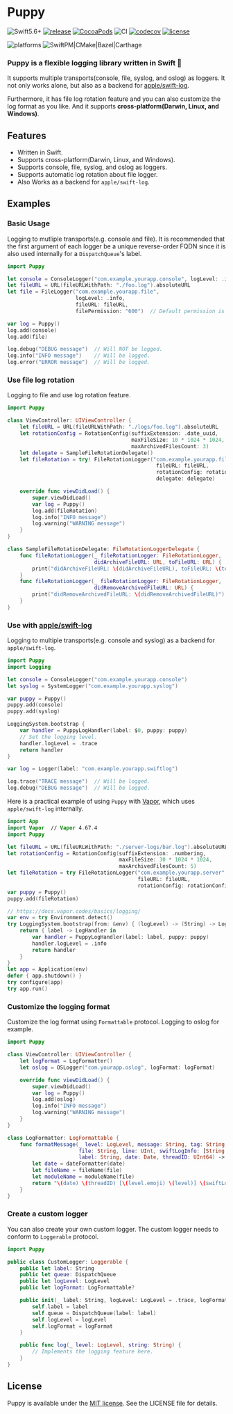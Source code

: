 # Puppy

![Swift5.6+](https://img.shields.io/badge/Swift-5.6%2B-orange.svg?style=flat)
[![release](https://img.shields.io/github/v/release/sushichop/Puppy.svg?color=blue)](https://github.com/sushichop/Puppy/releases)
[![CocoaPods](https://img.shields.io/cocoapods/v/Puppy.svg?color=blue)](https://cocoapods.org/pods/Puppy)
![CI](https://github.com/sushichop/Puppy/workflows/CI/badge.svg)
[![codecov](https://codecov.io/gh/sushichop/Puppy/branch/main/graph/badge.svg)](https://codecov.io/gh/sushichop/Puppy)
[![license](https://img.shields.io/badge/license-MIT-blue.svg)](https://github.com/sushichop/Puppy/blob/master/LICENSE)

![platforms](https://img.shields.io/badge/Platforms-macOS%20%7C%20iOS%20%7C%20tvOS%20%7C%20watchOS%20%7C%20Linux%20%7C%20Windows-orange.svg?style=flat)
![SwiftPM|CMake|Bazel|Carthage](https://img.shields.io/badge/SwiftPM%20%7C%20CMake%20%7C%20Bazel%20%7C%20Carthage-compatible-4BC51D.svg?style=flat)

### **Puppy is a flexible logging library written in Swift** 🐶

It supports multiple transports(console, file, syslog, and oslog) as loggers. It not only works alone, but also as a backend for [apple/swift-log](https://github.com/apple/swift-log/).

Furthermore, it has file log rotation feature and you can also customize the log format as you like. And it supports **cross-platform(Darwin, Linux, and Windows)**.

## Features

- Written in Swift.
- Supports cross-platform(Darwin, Linux, and Windows).
- Supports console, file, syslog, and oslog as loggers.
- Supports automatic log rotation about file logger.
- Also Works as a backend for `apple/swift-log`.

## Examples

### Basic Usage

Logging to mutliple transports(e.g. console and file). It is recommended that the first argument of each logger be a unique reverse-order FQDN since it is also used internally for a `DispatchQueue`'s label.

```Swift
import Puppy

let console = ConsoleLogger("com.example.yourapp.console", logLevel: .info)
let fileURL = URL(fileURLWithPath: "./foo.log").absoluteURL
let file = FileLogger("com.example.yourapp.file",
                      logLevel: .info,
                      fileURL: fileURL,
                      filePermission: "600")  // Default permission is "640". 

var log = Puppy()
log.add(console)
log.add(file)

log.debug("DEBUG message")  // Will NOT be logged.
log.info("INFO message")    // Will be logged.
log.error("ERROR message")  // Will be logged.
```

### Use file log rotation

Logging to file and use log rotation feature.

```swift
import Puppy

class ViewController: UIViewController {
    let fileURL = URL(fileURLWithPath: "./logs/foo.log").absoluteURL
    let rotationConfig = RotationConfig(suffixExtension: .date_uuid,
                                        maxFileSize: 10 * 1024 * 1024,
                                        maxArchivedFilesCount: 3)
    let delegate = SampleFileRotationDelegate()
    let fileRotation = try! FileRotationLogger("com.example.yourapp.filerotation",
                                                fileURL: fileURL,
                                                rotationConfig: rotationConfig,
                                                delegate: delegate)

    override func viewDidLoad() {
        super.viewDidLoad()
        var log = Puppy()
        log.add(fileRotation)
        log.info("INFO message")
        log.warning("WARNING message")
    }
}

class SampleFileRotationDelegate: FileRotationLoggerDelegate {
    func fileRotationLogger(_ fileRotationLogger: FileRotationLogger,
                            didArchiveFileURL: URL, toFileURL: URL) {
        print("didArchiveFileURL: \(didArchiveFileURL), toFileURL: \(toFileURL)")
    }
    func fileRotationLogger(_ fileRotationLogger: FileRotationLogger,
                            didRemoveArchivedFileURL: URL) {
        print("didRemoveArchivedFileURL: \(didRemoveArchivedFileURL)")
    }
}
```

### Use with [apple/swift-log](https://github.com/apple/swift-log/)

Logging to multiple transports(e.g. console and syslog) as a backend for `apple/swift-log`.

```swift
import Puppy
import Logging

let console = ConsoleLogger("com.example.yourapp.console")
let syslog = SystemLogger("com.example.yourapp.syslog")

var puppy = Puppy()
puppy.add(console)
puppy.add(syslog)

LoggingSystem.bootstrap {
    var handler = PuppyLogHandler(label: $0, puppy: puppy)
    // Set the logging level.
    handler.logLevel = .trace
    return handler
}

var log = Logger(label: "com.example.yourapp.swiftlog")

log.trace("TRACE message")  // Will be logged.
log.debug("DEBUG message")  // Will be logged.
```

Here is a practical example of using `Puppy` with [Vapor](https://vapor.codes), which uses `apple/swift-log` internally.

```swift
import App
import Vapor  // Vapor 4.67.4
import Puppy

let fileURL = URL(fileURLWithPath: "./server-logs/bar.log").absoluteURL
let rotationConfig = RotationConfig(suffixExtension: .numbering,
                                    maxFileSize: 30 * 1024 * 1024,
                                    maxArchivedFilesCount: 5)
let fileRotation = try FileRotationLogger("com.example.yourapp.server",
                                          fileURL: fileURL,
                                          rotationConfig: rotationConfig)
var puppy = Puppy()
puppy.add(fileRotation)

// https://docs.vapor.codes/basics/logging/
var env = try Environment.detect()
try LoggingSystem.bootstrap(from: &env) { (logLevel) -> (String) -> LogHandler in
    return { label -> LogHandler in
        var handler = PuppyLogHandler(label: label, puppy: puppy)
        handler.logLevel = .info
        return handler
    }
}
let app = Application(env)
defer { app.shutdown() }
try configure(app)
try app.run()
```

### Customize the logging format

Customize the log format using `Formattable` protocol. Logging to oslog for example.

```swift
import Puppy

class ViewController: UIViewController {
    let logFormat = LogFormatter()
    let oslog = OSLogger("com.yourapp.oslog", logFormat: logFormat)

    override func viewDidLoad() {
        super.viewDidLoad()
        var log = Puppy()
        log.add(oslog)
        log.info("INFO message")
        log.warning("WARNING message")
    }
}

class LogFormatter: LogFormattable {
    func formatMessage(_ level: LogLevel, message: String, tag: String, function: String,
                       file: String, line: UInt, swiftLogInfo: [String : String],
                       label: String, date: Date, threadID: UInt64) -> String {
        let date = dateFormatter(date)
        let fileName = fileName(file)
        let moduleName = moduleName(file)
        return "\(date) \(threadID) [\(level.emoji) \(level)] \(swiftLogInfo) \(moduleName)/\(fileName)#L.\(line) \(function) \(message)".colorize(level.color)
    }
}
```

### Create a custom logger

You can also create your own custom logger. The custom logger needs to conform to `Loggerable` protocol.

```swift
import Puppy

public class CustomLogger: Loggerable {
    public let label: String
    public let queue: DispatchQueue
    public let logLevel: LogLevel
    public let logFormat: LogFormattable?

    public init(_ label: String, logLevel: LogLevel = .trace, logFormat: LogFormattable? = nil) {
        self.label = label
        self.queue = DispatchQueue(label: label)
        self.logLevel = logLevel
        self.logFormat = logFormat
    }

    public func log(_ level: LogLevel, string: String) {
        // Implements the logging feature here.
    }
}
```

## License

Puppy is available under the [MIT license](http://www.opensource.org/licenses/mit-license). See the LICENSE file for details.
